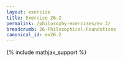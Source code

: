 ```yaml
---
layout: exercise
title: Exercise 26.2
permalink: /philosophy-exercises/ex_2/
breadcrumb: 26-Philosophical-Foundations
canonical_id: ex26.2
---
```


{% include mathjax_support %}
